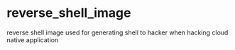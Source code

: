 # reverse_shell_image
reverse shell image used for generating shell to hacker when hacking cloud native application
